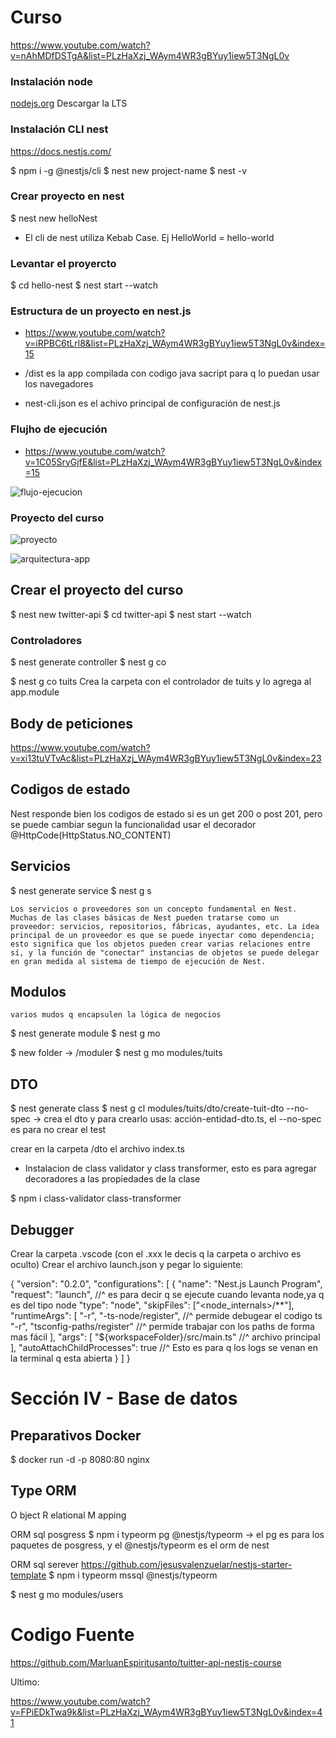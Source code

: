# Curso

https://www.youtube.com/watch?v=nAhMDfDSTgA&list=PLzHaXzj_WAym4WR3gBYuy1iew5T3NgL0v

### Instalación node

[nodejs.org](https://nodejs.org/en)
Descargar la LTS

### Instalación CLI nest

https://docs.nestjs.com/


$ npm i -g @nestjs/cli
$ nest new project-name
$ nest -v

### Crear proyecto en nest

$ nest new helloNest

* El cli de nest utiliza Kebab Case. Ej HelloWorld = hello-world

### Levantar el proyercto

$ cd hello-nest
$ nest start --watch


### Estructura de un proyecto en nest.js
- https://www.youtube.com/watch?v=iRPBC6tLrl8&list=PLzHaXzj_WAym4WR3gBYuy1iew5T3NgL0v&index=15

* /dist es la app compilada con codigo java sacript para q lo puedan usar los navegadores

* nest-cli.json es el achivo principal de configuración de nest.js


### Flujho de ejecución 
- https://www.youtube.com/watch?v=1C05SryGjfE&list=PLzHaXzj_WAym4WR3gBYuy1iew5T3NgL0v&index=15

![flujo-ejecucion](/flujo-ejecucion.png "flujo-ejecucion")

    

### Proyecto del curso

![proyecto](/proyecto.png "proyecto")

![arquitectura-app](/arquitectura-app.png "arquitectura-app")
    


## Crear el proyecto del curso
$ nest new twitter-api
$ cd twitter-api
$ nest start --watch


### Controladores

$ nest generate controller
$ nest g co


$ nest g co tuits
Crea la carpeta con el controlador de tuits y lo agrega al app.module


## Body de peticiones

https://www.youtube.com/watch?v=xi13tuVTvAc&list=PLzHaXzj_WAym4WR3gBYuy1iew5T3NgL0v&index=23


## Codigos de estado

Nest responde bien los codigos de estado si es un get 200 o post 201, pero se puede cambiar segun la funcionalidad
usar el decorador @HttpCode(HttpStatus.NO_CONTENT)



## Servicios
$ nest generate service
$ nest g s


    Los servicios o proveedores son un concepto fundamental en Nest. Muchas de las clases básicas de Nest pueden tratarse como un proveedor: servicios, repositorios, fábricas, ayudantes, etc. La idea principal de un proveedor es que se puede inyectar como dependencia; esto significa que los objetos pueden crear varias relaciones entre sí, y la función de "conectar" instancias de objetos se puede delegar en gran medida al sistema de tiempo de ejecución de Nest.



## Modulos

    varios mudos q encapsulen la lógica de negocios

$ nest generate module
$ nest g mo


$ new folder -> /moduler
$ nest g mo modules/tuits



## DTO
$ nest generate class
$ nest g cl modules/tuits/dto/create-tuit-dto --no-spec -> crea el dto y para crearlo usas: acción-entidad-dto.ts, el --no-spec es para no crear el test

crear en la carpeta /dto el archivo index.ts


- Instalacion de class validator y class transformer, esto es para agregar decoradores a las propiedades de la clase

$ npm i class-validator class-transformer



## Debugger

Crear la carpeta .vscode (con el .xxx le decis q la carpeta o archivo es oculto) 
Crear el archivo launch.json y pegar lo siguiente:


{
    "version": "0.2.0",
    "configurations": [
        {
            "name": "Nest.js Launch Program",
            "request": "launch", //^ es para decir q se ejecute cuando levanta node,ya q es del tipo node
            "type": "node",
            "skipFiles": ["<node_internals>/**"],
            "runtimeArgs": [
                "-r",
                "-ts-node/register", //^ permide debugear el codigo ts
                "-r",
                "tsconfig-paths/register" //^ permide trabajar con los paths de forma mas fácil
            ],
            "args": [
                "${workspaceFolder}/src/main.ts" //^ archivo principal 
            ],
            "autoAttachChildProcesses": true  //^ Esto es para q los logs se venan en la terminal q esta abierta
        }
    ]
}


# Sección IV - Base de datos

## Preparativos Docker

$ docker run -d -p 8080:80 nginx




## Type ORM

O bject
R elational
M apping


ORM sql posgress
$ npm i typeorm pg @nestjs/typeorm  -> el pg es para los paquetes de posgress, y el @nestjs/typeorm es el orm de nest




ORM sql serever 
    https://github.com/jesusvalenzuelar/nestjs-starter-template
$ npm i typeorm mssql @nestjs/typeorm



$ nest g mo modules/users





# Codigo Fuente

https://github.com/MarluanEspiritusanto/tuitter-api-nestjs-course



Ultimo:

https://www.youtube.com/watch?v=FPiEDkTwa9k&list=PLzHaXzj_WAym4WR3gBYuy1iew5T3NgL0v&index=41
